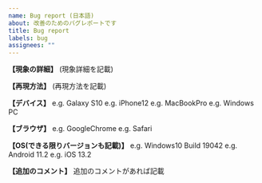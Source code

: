 ```yaml
---
name: Bug report (日本語)
about: 改善のためのバグレポートです
title: Bug report
labels: bug
assignees: ""
---
```


**【現象の詳細】**
(現象詳細を記載)

**【再現方法】**
(再現方法を記載)

**【デバイス】**
e.g. Galaxy S10
e.g. iPhone12
e.g. MacBookPro
e.g. Windows PC

**【ブラウザ】**
e.g. GoogleChrome
e.g. Safari

**【OS(できる限りバージョンも記載)】**
e.g. Windows10 Build 19042
e.g. Android 11.2
e.g. iOS 13.2

**【追加のコメント】**
追加のコメントがあれば記載
